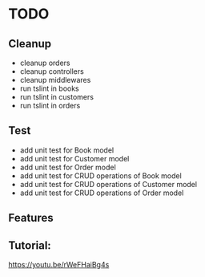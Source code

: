 # TODO

## Cleanup

- cleanup orders
- cleanup controllers
- cleanup middlewares
- run tslint in books
- run tslint in customers
- run tslint in orders

## Test

- add unit test for Book model
- add unit test for Customer model
- add unit test for Order model
- add unit test for CRUD operations of Book model
- add unit test for CRUD operations of Customer model
- add unit test for CRUD operations of Order model

## Features

## Tutorial:

https://youtu.be/rWeFHaiBg4s
